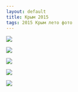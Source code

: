 ```yaml
---
layout: default
title: Крым 2015
tags: 2015 Крым лето фото
---
```

![](https://farm1.staticflickr.com/472/20269512905_c0f3aa4147_b.jpg)

![](https://farm1.staticflickr.com/264/20081500850_fae016064c_b.jpg)

![](https://farm1.staticflickr.com/305/20243290136_84b7f16bd7_b.jpg)

![](https://farm1.staticflickr.com/536/20269520655_74f3ff472a_b.jpg)

![](https://farm1.staticflickr.com/334/20261231532_3bbe62afaf_b.jpg)
